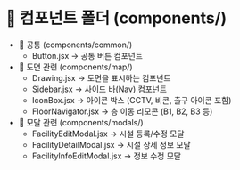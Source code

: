# 📂 컴포넌트 폴더 (components/)

- 📂 공통 (components/common/)
  - Button.jsx → 공통 버튼 컴포넌트
- 📂 도면 관련 (components/map/)
  - Drawing.jsx → 도면을 표시하는 컴포넌트
  - Sidebar.jsx → 사이드 바(Nav) 컴포넌트
  - IconBox.jsx → 아이콘 박스 (CCTV, 비콘, 출구 아이콘 포함)
  - FloorNavigator.jsx → 층 이동 리모콘 (B1, B2, B3 등)
- 📂 모달 관련 (components/modals/)
  - FacilityEditModal.jsx → 시설 등록/수정 모달
  - FacilityDetailModal.jsx → 시설 상세 정보 모달
  - FacilityInfoEditModal.jsx → 정보 수정 모달
